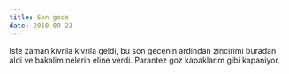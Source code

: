 ```yaml
---
title: Son gece
date: 2010-09-23
---
```


Iste zaman kivrila kivrila geldi, bu son gecenin ardindan zincirimi
buradan aldi ve bakalim nelerin eline verdi. Parantez goz kapaklarim
gibi kapaniyor.

